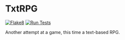 # TxtRPG

[![Flake8](https://github.com/okielife/txt_rpg/actions/workflows/flake8.yml/badge.svg)](https://github.com/okielife/txt_rpg/actions/workflows/flake8.yml)
[![Run Tests](https://github.com/okielife/txt_rpg/actions/workflows/test.yml/badge.svg)](https://github.com/okielife/txt_rpg/actions/workflows/test.yml)

Another attempt at a game, this time a text-based RPG.